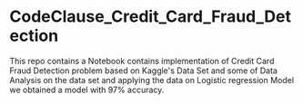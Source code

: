 # CodeClause_Credit_Card_Fraud_Detection

This repo contains a Notebook contains implementation of Credit Card Fraud Detection problem based on
Kaggle's Data Set and some of Data Analysis on the data set and applying the data 
on Logistic regression Model we obtained a model with 97% accuracy.
